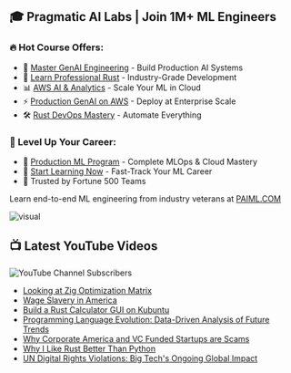 ## 🎓 Pragmatic AI Labs | Join 1M+ ML Engineers

### 🔥 Hot Course Offers:
* 🤖 [Master GenAI Engineering](https://ds500.paiml.com/learn/course/0bbb5/) - Build Production AI Systems
* 🦀 [Learn Professional Rust](https://ds500.paiml.com/learn/course/g6u1k/) - Industry-Grade Development
* 📊 [AWS AI & Analytics](https://ds500.paiml.com/learn/course/31si1/) - Scale Your ML in Cloud
* ⚡ [Production GenAI on AWS](https://ds500.paiml.com/learn/course/ehks1/) - Deploy at Enterprise Scale
* 🛠️ [Rust DevOps Mastery](https://ds500.paiml.com/learn/course/ex8eu/) - Automate Everything

### 🚀 Level Up Your Career:
* 💼 [Production ML Program](https://paiml.com) - Complete MLOps & Cloud Mastery
* 🎯 [Start Learning Now](https://ds500.paiml.com) - Fast-Track Your ML Career
* 🏢 Trusted by Fortune 500 Teams

Learn end-to-end ML engineering from industry veterans at [PAIML.COM](https://paiml.com)

![visual](https://noahgift.com/img/noah_gift_visual_resume.jpg)


## 📺 Latest YouTube Videos

![YouTube Channel Subscribers](https://img.shields.io/youtube/channel/subscribers/UCNDfiL0D1LUeKWAkRE1xO5Q?label=YouTube%20Subscribers&style=social)

<!-- YOUTUBE-VIDEOS-LIST:START -->
- [Looking at Zig Optimization Matrix](https://www.youtube.com/watch?v=xlTn3QCQ2g8)
- [Wage Slavery in America](https://www.youtube.com/watch?v=BdyyK-jaybw)
- [Build a Rust Calculator GUI on Kubuntu](https://www.youtube.com/watch?v=4ofs9kSiKHY)
- [Programming Language Evolution: Data-Driven Analysis of Future Trends](https://www.youtube.com/watch?v=5R4oeijkG9g)
- [Why Corporate America and VC Funded Startups are Scams](https://www.youtube.com/watch?v=bVEUOV1OEtM)
- [Why I Like Rust Better Than Python](https://www.youtube.com/watch?v=jtv5sNoSc-M)
- [UN Digital Rights Violations: Big Tech's Ongoing Global Impact](https://www.youtube.com/watch?v=t5Fl0bBW7Cs)
<!-- YOUTUBE-VIDEOS-LIST:END -->

